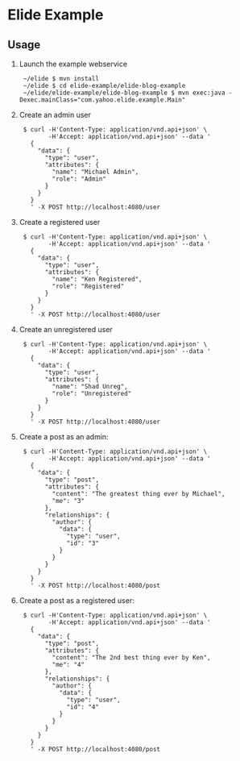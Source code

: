 # Elide Example

## Usage

1. Launch the example webservice

        ~/elide $ mvn install
        ~/elide $ cd elide-example/elide-blog-example
        ~/elide/elide-example/elide-blog-example $ mvn exec:java -Dexec.mainClass="com.yahoo.elide.example.Main"

2. Create an admin user

        $ curl -H'Content-Type: application/vnd.api+json' \
               -H'Accept: application/vnd.api+json' --data '
          {
            "data": {
              "type": "user",
              "attributes": {
                "name": "Michael Admin",
                "role": "Admin"
              }
            }
          }
          ' -X POST http://localhost:4080/user

3. Create a registered user

        $ curl -H'Content-Type: application/vnd.api+json' \
               -H'Accept: application/vnd.api+json' --data '
          {
            "data": {
              "type": "user",
              "attributes": {
                "name": "Ken Registered",
                "role": "Registered"
              }
            }
          }
          ' -X POST http://localhost:4080/user

4. Create an unregistered user

        $ curl -H'Content-Type: application/vnd.api+json' \
               -H'Accept: application/vnd.api+json' --data '
          {
            "data": {
              "type": "user",
              "attributes": {
                "name": "Shad Unreg",
                "role": "Unregistered"
              }
            }
          }
          ' -X POST http://localhost:4080/user

5. Create a post as an admin:

        $ curl -H'Content-Type: application/vnd.api+json' \
               -H'Accept: application/vnd.api+json' --data '
          {
            "data": {
              "type": "post",
              "attributes": {
                "content": "The greatest thing ever by Michael",
                "me": "3"
              },
              "relationships": {
                "author": {
                  "data": {
                    "type": "user",
                    "id": "3"
                  }
                }
              }
            }
          }
          ' -X POST http://localhost:4080/post

6. Create a post as a registered user:

        $ curl -H'Content-Type: application/vnd.api+json' \
               -H'Accept: application/vnd.api+json' --data '
          {
            "data": {
              "type": "post",
              "attributes": {
                "content": "The 2nd best thing ever by Ken",
                "me": "4"
              },
              "relationships": {
                "author": {
                  "data": {
                    "type": "user",
                    "id": "4"
                  }
                }
              }
            }
          }
          ' -X POST http://localhost:4080/post
